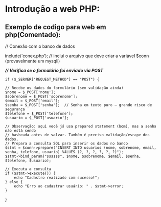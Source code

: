 # Introdução a web PHP:

## Exemplo de codigo para web em php(Comentado):

// Conexão com o banco de dados

include('conex.php'); // inclui o arquivo que deve criar a variável $conn (provavelmente um mysqli)


***// Verifica se o formulário foi enviado via POST***


    if ($_SERVER["REQUEST_METHOD"] == "POST") {

    // Recebe os dados do formulário (sem validação ainda)
    $nome = $_POST['nome'];
    $sobrenome = $_POST['sobrenome'];
    $email = $_POST['email'];
    $senha = $_POST['senha'];  // Senha em texto puro — grande risco de segurança
    $telefone = $_POST['telefone'];
    $usuario = $_POST['usuario'];

    // Observação: aqui você já usa prepared statement (bom), mas a senha não está sendo
    // hasheada antes de salvar. Também é preciso validação/escape dos dados.
    // Prepara a consulta SQL para inserir os dados no banco
    $stmt = $conn->prepare("INSERT INTO usuarios (nome, sobrenome, email, senha, telefone, usuario) VALUES (?, ?, ?, ?, ?, ?)");
    $stmt->bind_param("ssssss", $nome, $sobrenome, $email, $senha, $telefone, $usuario);

    // Executa a consulta
    if ($stmt->execute()) {
        echo "Cadastro realizado com sucesso!";
    } else {
        echo "Erro ao cadastrar usuário: " . $stmt->error;
    }
}

